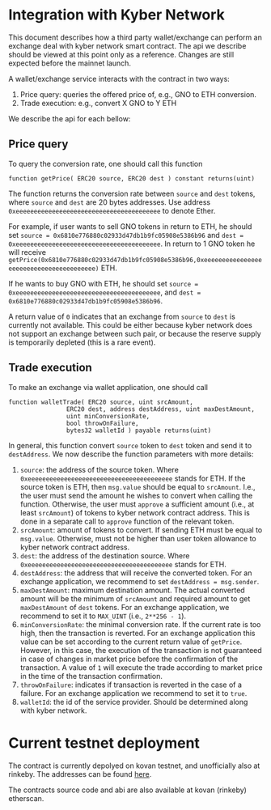 # Integration with Kyber Network
This document describes how a third party wallet/exchange can perform an exchange deal
with kyber network smart contract.
The api we describe should be viewed at this point only as a reference.
Changes are still expected before the mainnet launch.

A wallet/exchange service interacts with the contract in two ways:
1. Price query: queries the offered price of, e.g., GNO to ETH conversion.
2. Trade execution: e.g., convert X GNO to Y ETH

We describe the api for each bellow:

## Price query
To query the conversion rate, one should call this function
```
function getPrice( ERC20 source, ERC20 dest ) constant returns(uint)
```
The function returns the conversion rate between `source` and `dest` tokens,
where `source` and `dest` are 20 bytes addresses.
Use address `0xeeeeeeeeeeeeeeeeeeeeeeeeeeeeeeeeeeeeeeee` to denote Ether.

For example, if user wants to sell GNO tokens in return to ETH, he should set
`source = 0x6810e776880c02933d47db1b9fc05908e5386b96` and
`dest = 0xeeeeeeeeeeeeeeeeeeeeeeeeeeeeeeeeeeeeeeee`.
In return to 1 GNO token he will receive
`getPrice(0x6810e776880c02933d47db1b9fc05908e5386b96,0xeeeeeeeeeeeeeeeeeeeeeeeeeeeeeeeeeeeeeeee)` ETH.

If he wants to buy GNO with ETH, he should set
`source =  0xeeeeeeeeeeeeeeeeeeeeeeeeeeeeeeeeeeeeeeee`, and
`dest = 0x6810e776880c02933d47db1b9fc05908e5386b96`.

A return value of `0` indicates that an exchange from `source` to `dest` is
currently not available.
This could be either because kyber network does not support an exchange between such pair,
or because the reserve supply is temporarily depleted (this is a rare event).

## Trade execution
To make an exchange via wallet application, one should call
```
function walletTrade( ERC20 source, uint srcAmount,
                ERC20 dest, address destAddress, uint maxDestAmount,
                uint minConversionRate,
                bool throwOnFailure,
                bytes32 walletId ) payable returns(uint)
```
In general, this function convert `source` token to `dest` token and send it
to `destAddress`.
We now describe the function parameters with more details:
1. `source`: the address of the source token. Where `0xeeeeeeeeeeeeeeeeeeeeeeeeeeeeeeeeeeeeeeee` stands for ETH. If the source token is ETH, then `msg.value` should be equal to `srcAmount`.
I.e., the user must send the amount he wishes to convert when calling the function.
Otherwise, the user must `approve` a sufficient amount (i.e., at least `srcAmount`) of tokens
to kyber network contract address. This is done in a separate call to `approve` function
of the relevant token.
2. `srcAmount`: amount of tokens to convert. If sending ETH must be equal to `msg.value`.
Otherwise, must not be higher than user token allowance to kyber network contract address.
3. `dest`: the address of the destination source. Where `0xeeeeeeeeeeeeeeeeeeeeeeeeeeeeeeeeeeeeeeee` stands for ETH.
4. `destAddress`: the address that will receive the converted token.
For an exchange application, we recommend to set
`destAddress = msg.sender`.
5. `maxDestAmount`: maximum destination amount.
The actual converted amount will be the minimum of `srcAmount` and required amount
to get `maxDestAmount` of `dest` tokens.
For an exchange application, we recommend to set it to `MAX_UINT` (i.e., `2**256 - 1`).
6. `minConversionRate`: the minimal conversion rate. If the current rate is too high, then the
transaction is reverted.
For an exchange application this value can be set according to the current return value of
`getPrice`. However, in this case, the execution of the transaction is not guaranteed
in case of changes in market price before the confirmation of the transaction.
A value of `1` will execute the trade according to market price in the time
of the transaction confirmation.
7. `throwOnFailure`: indicates if transaction is reverted in the case of a failure.
For an exchange application we recommend to set it to `true`.
8. `walletId`: the id of the service provider. Should be determined along with
kyber network.

# Current testnet deployment
The contract is currently depolyed on kovan testnet, and unofficially also at rinkeby.
The addresses can be found [here](https://github.com/KyberNetwork/smart-contracts/blob/master/deployment.txt).

The contracts source code and abi are also available at kovan (rinkeby) etherscan.
